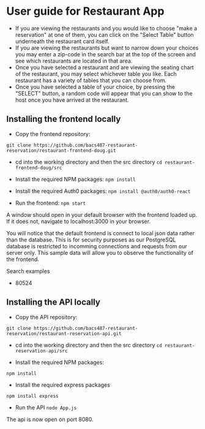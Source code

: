 # User guide for Restaurant App
- If you are viewing the restaurants and you would like to choose "make a reservation" at one of them, you can click on the "Select Table" button underneath the restaurant card itself.
- If you are viewing the restaurants but want to narrow down your choices you may enter a zip-code in the search bar at the top of the screen and see which restaurants are located in that area.
- Once you have selected a restaurant and are viewing the seating chart of the restaurant, you may select whichever table you like. Each restaurant has a variety of tables that you can choose from. 
- Once you have selected a table of your choice, by pressing the "SELECT" button, a random code will appear that you can show to the host once you have arrived at the restaurant. 

## Installing the frontend locally

- Copy the frontend repository:
```
git clone https://github.com/bacs487-restaurant-reservation/restaurant-frontend-doug.git
```

- cd into the working directory and then the src directory
```cd restaurant-frontend-doug/src```

- Install the required NPM packages:
``` npm install ```

- Install the required Auth0 packages:
``` npm install @auth0/auth0-react  ```

- Run the frontend:
``` npm start ```

A window should open in your default browser with the frontend loaded up. If it does not, navigate to localhost:3000 in your browser.

You will  notice that the default frontend is connect to local json data rather than the database. This is for security purposes as our PostgreSQL database is restricted to incomming connections and requests from our server only. This sample data will allow you to observe the functionality of the frontend.

Search examples
- 80524

## Installing the API locally
- Copy the API repository:
```
git clone https://github.com/bacs487-restaurant-reservation/restaurant-reservation-api.git
```

- cd into the working directory and then the src directory
``` cd restaurant-reservation-api/src ```

- Install the required NPM packages:

``` npm install ```

- Install the required express packages

``` npm install express ```

- Run the API
``` node App.js ```

The api is now open on port 8080.
